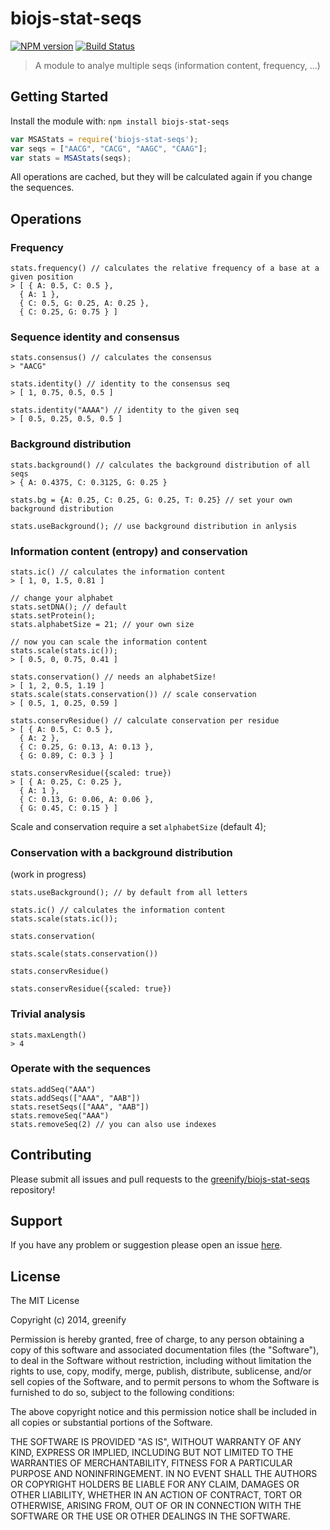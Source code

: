 # biojs-stat-seqs

[![NPM version](http://img.shields.io/npm/v/biojs-stat-seqs.svg)](https://www.npmjs.org/package/biojs-stat-seqs) 
[![Build Status](https://secure.travis-ci.org/greenify/biojs-stat-seqs.png?branch=master)](http://travis-ci.org/greenify/biojs-stat-seqs) 

> A module to analye multiple seqs (information content, frequency, ...)

## Getting Started
Install the module with: `npm install biojs-stat-seqs`

```javascript
var MSAStats = require('biojs-stat-seqs');
var seqs = ["AACG", "CACG", "AAGC", "CAAG"];
var stats = MSAStats(seqs);
```

All operations are cached, but they will be calculated again if you change the sequences.

## Operations

### Frequency

```
stats.frequency() // calculates the relative frequency of a base at a given position
> [ { A: 0.5, C: 0.5 },
  { A: 1 },
  { C: 0.5, G: 0.25, A: 0.25 },
  { C: 0.25, G: 0.75 } ]
```

### Sequence identity and consensus

```
stats.consensus() // calculates the consensus
> "AACG"

stats.identity() // identity to the consensus seq
> [ 1, 0.75, 0.5, 0.5 ]

stats.identity("AAAA") // identity to the given seq
> [ 0.5, 0.25, 0.5, 0.5 ]
```


### Background distribution

```
stats.background() // calculates the background distribution of all seqs
> { A: 0.4375, C: 0.3125, G: 0.25 }

stats.bg = {A: 0.25, C: 0.25, G: 0.25, T: 0.25} // set your own background distribution

stats.useBackground(); // use background distribution in anlysis
```

### Information content (entropy) and conservation

```
stats.ic() // calculates the information content
> [ 1, 0, 1.5, 0.81 ]

// change your alphabet
stats.setDNA(); // default
stats.setProtein();
stats.alphabetSize = 21; // your own size

// now you can scale the information content 
stats.scale(stats.ic());
> [ 0.5, 0, 0.75, 0.41 ]

stats.conservation() // needs an alphabetSize!
> [ 1, 2, 0.5, 1.19 ]
stats.scale(stats.conservation()) // scale conservation 
> [ 0.5, 1, 0.25, 0.59 ]

stats.conservResidue() // calculate conservation per residue
> [ { A: 0.5, C: 0.5 },
  { A: 2 },
  { C: 0.25, G: 0.13, A: 0.13 },
  { G: 0.89, C: 0.3 } ]

stats.conservResidue({scaled: true}) 
> [ { A: 0.25, C: 0.25 },
  { A: 1 },
  { C: 0.13, G: 0.06, A: 0.06 },
  { G: 0.45, C: 0.15 } ]
```

Scale and conservation require a set `alphabetSize` (default 4);


### Conservation with a background distribution

(work in progress)

```
stats.useBackground(); // by default from all letters

stats.ic() // calculates the information content
stats.scale(stats.ic());

stats.conservation(

stats.scale(stats.conservation())

stats.conservResidue() 

stats.conservResidue({scaled: true}) 
```

### Trivial analysis

```
stats.maxLength() 
> 4
```

### Operate with the sequences

```
stats.addSeq("AAA")
stats.addSeqs(["AAA", "AAB"])
stats.resetSeqs(["AAA", "AAB"])
stats.removeSeq("AAA")
stats.removeSeq(2) // you can also use indexes
```

## Contributing

Please submit all issues and pull requests to the [greenify/biojs-stat-seqs](http://github.com/greenify/biojs-stat-seqs) repository!

## Support
If you have any problem or suggestion please open an issue [here](https://github.com/greenify/biojs-stat-seqs/issues).

## License 

The MIT License

Copyright (c) 2014, greenify

Permission is hereby granted, free of charge, to any person
obtaining a copy of this software and associated documentation
files (the "Software"), to deal in the Software without
restriction, including without limitation the rights to use,
copy, modify, merge, publish, distribute, sublicense, and/or sell
copies of the Software, and to permit persons to whom the
Software is furnished to do so, subject to the following
conditions:

The above copyright notice and this permission notice shall be
included in all copies or substantial portions of the Software.

THE SOFTWARE IS PROVIDED "AS IS", WITHOUT WARRANTY OF ANY KIND,
EXPRESS OR IMPLIED, INCLUDING BUT NOT LIMITED TO THE WARRANTIES
OF MERCHANTABILITY, FITNESS FOR A PARTICULAR PURPOSE AND
NONINFRINGEMENT. IN NO EVENT SHALL THE AUTHORS OR COPYRIGHT
HOLDERS BE LIABLE FOR ANY CLAIM, DAMAGES OR OTHER LIABILITY,
WHETHER IN AN ACTION OF CONTRACT, TORT OR OTHERWISE, ARISING
FROM, OUT OF OR IN CONNECTION WITH THE SOFTWARE OR THE USE OR
OTHER DEALINGS IN THE SOFTWARE.
